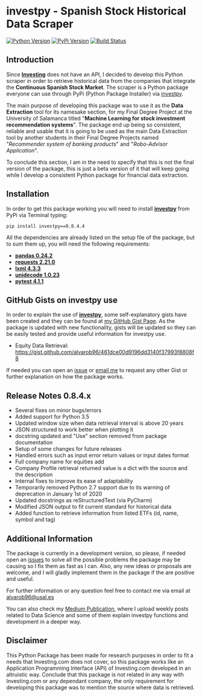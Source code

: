 # investpy - Spanish Stock Historical Data Scraper

[![Python Version](https://img.shields.io/pypi/pyversions/investpy.svg)](https://pypi.org/project/investpy/)
[![PyPi Version](https://img.shields.io/pypi/v/investpy.svg)](https://pypi.org/project/investpy/)
[![Build Status](https://travis-ci.org/alvarob96/investpy.svg?branch=master)](https://pypi.org/project/investpy/)

## Introduction

Since [**Investing**](https://es.investing.com/) does not have an API, I decided to develop this Python scraper in order to retrieve historical data from the companies that integrate the **Continuous Spanish Stock Market**. The scraper is a Python package everyone can use through PyPi (Python Package Installer) via [investpy](https://pypi.org/project/investpy/).

The main purpose of developing this package was to use it as the **Data Extraction** tool for its namesake section, for my Final Degree Project at the University of Salamanca titled "**Machine Learning for stock investment recommendation systems**". The package end up being so consistent, reliable and usable that it is going to be used as the main Data Extraction tool by another students in their Final Degree Projects named "*Recommender system of banking products*" and "*Robo-Advisor Application*".

To conclude this section, I am in the need to specify that this is not the final version of the package, this is just a beta version of it that will keep going while I develop a consistent Python package for financial data extraction.

## Installation

In order to get this package working you will need to install [**investpy**](https://pypi.org/project/investpy/) from PyPi via Terminal typing:

``pip install investpy==0.8.4.4``

All the dependencies are already listed on the setup file of the package, but to sum them up, you will need the following requirements:

* [**pandas 0.24.2**](https://pypi.org/project/pandas/)
* [**requests 2.21.0**](https://pypi.org/project/requests/)
* [**lxml 4.3.3**](https://pypi.org/project/lxml/)
* [**unidecode 1.0.23**](https://pypi.org/project/unidecode/)
* [**pytest 4.1.1**](https://pypi.org/project/pytest/)

## GitHub Gists on investpy use

In order to explain the use of [**investpy**](https://pypi.org/project/investpy/), some self-explanatory gists have been created and they can be found at [my GitHub Gist Page](https://gist.github.com/alvarob96). As the package is updated with new functionality, gists will be updated so they can be easily tested and provide useful information for investpy use.

* Equity Data Retrieval: https://gist.github.com/alvarob96/461dce00d9196dd3140f37993f8808f8

If needed you can open an [issue](https://github.com/alvarob96/investpy/issues) or [email me](alvarob96@usal.es) to request any other Gist or further explanation on how the package works.


## Release Notes 0.8.4.x

* Several fixes on minor bugs/errors
* Added support for Python 3.5
* Updated window size when data retrieval interval is above 20 years
* JSON structured to work better when plotting it
* docstring updated and "Use" section removed from package documentation
* Setup of some changes for future releases
* Handled errors such as input error return values or input dates format
* Full company name for equities add
* Company Profile retrieval returned value is a dict with the source and the description
* Internal fixes to improve its ease of adaptability
* Temporarily removed Python 2.7 support due to its warning of deprecation in January 1st of 2020
* Updated docstrings as reStructuredText (via PyCharm)
* Modified JSON output to fit current standard for historical data
* Added function to retrieve information from listed ETFs (id, name, symbol and tag)

## Additional Information

The package is currently in a development version, so please, if needed open an [issues](https://github.com/alvarob96/investpy/issues) to solve all the possible problems the package may be causing
so I fix them as fast as I can. Also, any new ideas or proposals are welcome, and I will gladly implement them in the package if the are positive and useful.

For further information or any question feel free to contact me via email at alvarob96@usal.es

You can also check my [Medium Publication](https://medium.com/research-studies-by-alvaro-bartolome/investpy-a-python-library-for-historical-data-extraction-from-the-spanish-stock-market-ad4d564dbfc5), where I upload weekly posts related to Data Science and some of them explain investpy functions and development in a deeper way.

## Disclaimer

This Python Package has been made for research purposes in order to fit a needs that Investing.com does not cover, so this package works like an Application Programming Interface (API) of Investing.com developed in an altruistic way. Conclude that this package is not related in any way with Investing.com or any dependant company, the only requirement for developing this package was to mention the source where data is retrieved.